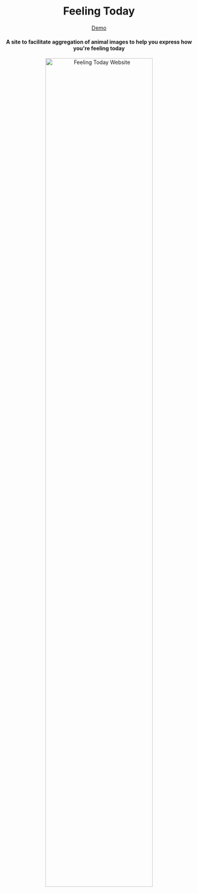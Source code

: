 <h1 align="center">
  Feeling Today
</h1>

<div align="center">
  <a href="https://feelingtoday.vercel.app/">
    Demo
  </a>
</div>

<h4 align="center">A site to facilitate aggregation of animal images to help you express how you're feeling today</h4>

<div align="center">
  <img src="https://user-images.githubusercontent.com/1004789/148112588-28321c3f-a5de-4575-9513-77b7e52c5618.png" width="75%" alt="Feeling Today Website" />
</div>
